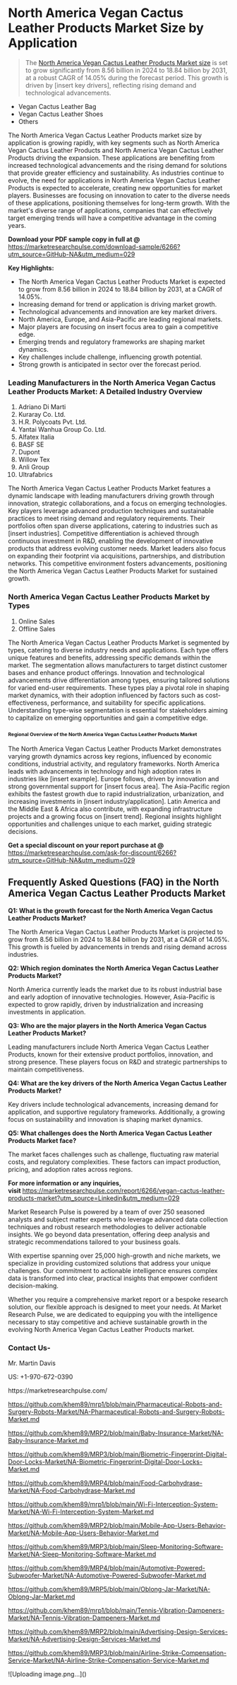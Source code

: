 <h1>North America Vegan Cactus Leather Products Market&nbsp;Size by Application</h1><blockquote><p>The <a href="https://marketresearchpulse.com/download-sample/6266?utm_source=GitHub-NA&amp;utm_medium=029">North America Vegan Cactus Leather Products Market size</a> is set to grow significantly from 8.56 billion in 2024 to 18.84 billion by 2031, at a robust CAGR of 14.05% during the forecast period. This growth is driven by [insert key drivers], reflecting rising demand and technological advancements.</p></blockquote><ul><li>Vegan Cactus Leather Bag<li> Vegan Cactus Leather Shoes<li> Others</li></ul><p>The North America Vegan Cactus Leather Products market size by application is growing rapidly, with key segments such as North America Vegan Cactus Leather Products and North America Vegan Cactus Leather Products driving the expansion. These applications are benefiting from increased technological advancements and the rising demand for solutions that provide greater efficiency and sustainability. As industries continue to evolve, the need for applications in North America Vegan Cactus Leather Products is expected to accelerate, creating new opportunities for market players. Businesses are focusing on innovation to cater to the diverse needs of these applications, positioning themselves for long-term growth. With the market's diverse range of applications, companies that can effectively target emerging trends will have a competitive advantage in the coming years.</p><p><strong>Download your PDF sample copy in full at @ </strong><a href="https://marketresearchpulse.com/download-sample/6266?utm_source=GitHub-NA&amp;utm_medium=029">https://marketresearchpulse.com/download-sample/6266?utm_source=GitHub-NA&amp;utm_medium=029</a></p><p><strong>Key Highlights: </strong></p><ul><li>The North America Vegan Cactus Leather Products Market is expected to grow from 8.56 billion in 2024 to 18.84 billion by 2031, at a CAGR of 14.05%.</li><li>Increasing demand for trend or application is driving market growth.</li><li>Technological advancements and innovation are key market drivers.</li><li>North America, Europe, and Asia-Pacific are leading regional markets.</li><li>Major players are focusing on insert focus area to gain a competitive edge.</li><li>Emerging trends and regulatory frameworks are shaping market dynamics.</li><li>Key challenges include challenge, influencing growth potential.</li><li>Strong growth is anticipated in sector over the forecast period.</li></ul><h3>Leading Manufacturers in the North America Vegan Cactus Leather Products Market: A Detailed Industry Overview</h3><ol><li>Adriano Di Marti</li><li>Kuraray Co. Ltd.</li><li>H.R. Polycoats Pvt. Ltd.</li><li>Yantai Wanhua Group Co. Ltd.</li><li>Alfatex Italia</li><li>BASF SE</li><li>Dupont</li><li>Willow Tex</li><li>Anli Group</li><li>Ultrafabrics</li></ol><div class="flex max-w-full flex-col flex-grow"><div class="min-h-8 text-message flex w-full flex-col items-end gap-2 whitespace-normal break-words [.text-message+&amp;]:mt-5" dir="auto" data-message-author-role="assistant" data-message-id="fd8432e4-4910-450d-b182-61b7bfb0a01f" data-message-model-slug="gpt-4o"><div class="flex w-full flex-col gap-1 empty:hidden first:pt-[3px]"><div class="markdown prose w-full break-words dark:prose-invert light"><p>The North America Vegan Cactus Leather Products Market features a dynamic landscape with leading manufacturers driving growth through innovation, strategic collaborations, and a focus on emerging technologies. Key players leverage advanced production techniques and sustainable practices to meet rising demand and regulatory requirements. Their portfolios often span diverse applications, catering to industries such as [insert industries]. Competitive differentiation is achieved through continuous investment in R&amp;D, enabling the development of innovative products that address evolving customer needs. Market leaders also focus on expanding their footprint via acquisitions, partnerships, and distribution networks. This competitive environment fosters advancements, positioning the North America Vegan Cactus Leather Products Market for sustained growth.</p></div></div></div></div><h3>North America Vegan Cactus Leather Products Market by Types</h3><ol><li>Online Sales<li> Offline Sales</li></ol><div class="flex max-w-full flex-col flex-grow"><div class="min-h-8 text-message flex w-full flex-col items-end gap-2 whitespace-normal break-words [.text-message+&amp;]:mt-5" dir="auto" data-message-author-role="assistant" data-message-id="084470be-0bb7-4664-bddf-5156b4f41249" data-message-model-slug="gpt-4o-mini"><div class="flex w-full flex-col gap-1 empty:hidden first:pt-[3px]"><div class="markdown prose w-full break-words dark:prose-invert light"><p>The North America Vegan Cactus Leather Products Market is segmented by types, catering to diverse industry needs and applications. Each type offers unique features and benefits, addressing specific demands within the market. The segmentation allows manufacturers to target distinct customer bases and enhance product offerings. Innovation and technological advancements drive differentiation among types, ensuring tailored solutions for varied end-user requirements. These types play a pivotal role in shaping market dynamics, with their adoption influenced by factors such as cost-effectiveness, performance, and suitability for specific applications. Understanding type-wise segmentation is essential for stakeholders aiming to capitalize on emerging opportunities and gain a competitive edge.</p></div></div></div></div><h3><span style="font-size: 11px;">Regional Overview of the North America Vegan Cactus Leather Products Market</span></h3><div class="flex max-w-full flex-col flex-grow"><div class="min-h-8 text-message flex w-full flex-col items-end gap-2 whitespace-normal break-words [.text-message+&amp;]:mt-5" dir="auto" data-message-author-role="assistant" data-message-id="e9038762-ce64-4e30-91c9-9bd413514231" data-message-model-slug="gpt-4o-mini"><div class="flex w-full flex-col gap-1 empty:hidden first:pt-[3px]"><div class="markdown prose w-full break-words dark:prose-invert light"><p>The North America Vegan Cactus Leather Products Market demonstrates varying growth dynamics across key regions, influenced by economic conditions, industrial activity, and regulatory frameworks. North America leads with advancements in technology and high adoption rates in industries like [insert example]. Europe follows, driven by innovation and strong governmental support for [insert focus area]. The Asia-Pacific region exhibits the fastest growth due to rapid industrialization, urbanization, and increasing investments in [insert industry/application]. Latin America and the Middle East &amp; Africa also contribute, with expanding infrastructure projects and a growing focus on [insert trend]. Regional insights highlight opportunities and challenges unique to each market, guiding strategic decisions.</p></div></div></div></div><p><strong>Get a special discount on your report purchase at @ </strong><a href="https://marketresearchpulse.com/ask-for-discount/6266?utm_source=GitHub-NA&amp;utm_medium=029">https://marketresearchpulse.com/ask-for-discount/6266?utm_source=GitHub-NA&amp;utm_medium=029</a></p><h2>Frequently Asked Questions (FAQ) in the North America Vegan Cactus Leather Products Market</h2><p><strong>Q1: What is the growth forecast for the North America Vegan Cactus Leather Products Market?</strong></p><p>The North America Vegan Cactus Leather Products Market is projected to grow from 8.56 billion in 2024 to 18.84 billion by 2031, at a CAGR of 14.05%. This growth is fueled by advancements in trends and rising demand across industries.</p><p><strong>Q2: Which region dominates the North America Vegan Cactus Leather Products Market?</strong></p><p>North America currently leads the market due to its robust industrial base and early adoption of innovative technologies. However, Asia-Pacific is expected to grow rapidly, driven by industrialization and increasing investments in application.</p><p><strong>Q3: Who are the major players in the North America Vegan Cactus Leather Products Market?</strong></p><p>Leading manufacturers include North America Vegan Cactus Leather Products, known for their extensive product portfolios, innovation, and strong presence. These players focus on R&amp;D and strategic partnerships to maintain competitiveness.</p><p><strong>Q4: What are the key drivers of the North America Vegan Cactus Leather Products Market?</strong></p><p>Key drivers include technological advancements, increasing demand for application, and supportive regulatory frameworks. Additionally, a growing focus on sustainability and innovation is shaping market dynamics.</p><p><strong>Q5: What challenges does the North America Vegan Cactus Leather Products Market face?</strong></p><p>The market faces challenges such as challenge, fluctuating raw material costs, and regulatory complexities. These factors can impact production, pricing, and adoption rates across regions.</p><p><strong>For more information or any inquiries, visit&nbsp;</strong><a href="https://marketresearchpulse.com/report/6266/vegan-cactus-leather-products-market?utm_source=Linkedin&utm_medium=029">https://marketresearchpulse.com/report/6266/vegan-cactus-leather-products-market?utm_source=Linkedin&utm_medium=029</a></p><p>Market Research Pulse is powered by a team of over 250 seasoned analysts and subject matter experts who leverage advanced data collection techniques and robust research methodologies to deliver actionable insights. We go beyond data presentation, offering deep analysis and strategic recommendations tailored to your business goals.</p><p>With expertise spanning over 25,000 high-growth and niche markets, we specialize in providing customized solutions that address your unique challenges. Our commitment to actionable intelligence ensures complex data is transformed into clear, practical insights that empower confident decision-making.</p><p>Whether you require a comprehensive market report or a bespoke research solution, our flexible approach is designed to meet your needs. At Market Research Pulse, we are dedicated to equipping you with the intelligence necessary to stay competitive and achieve sustainable growth in the evolving North America Vegan Cactus Leather Products market.</p><h3><strong>Contact Us-</strong></h3><p>Mr. Martin Davis</p><p>US: +1-970-672-0390</p><p>https://marketresearchpulse.com/</p><p><a href="https://github.com/khem89/mrp1/blob/main/Pharmaceutical-Robots-and-Surgery-Robots-Market/NA-Pharmaceutical-Robots-and-Surgery-Robots-Market.md">https://github.com/khem89/mrp1/blob/main/Pharmaceutical-Robots-and-Surgery-Robots-Market/NA-Pharmaceutical-Robots-and-Surgery-Robots-Market.md</a></p><p><a href="https://github.com/khem89/MRP2/blob/main/Baby-Insurance-Market/NA-Baby-Insurance-Market.md">https://github.com/khem89/MRP2/blob/main/Baby-Insurance-Market/NA-Baby-Insurance-Market.md</a></p><p><a href="https://github.com/khem89/MRP3/blob/main/Biometric-Fingerprint-Digital-Door-Locks-Market/NA-Biometric-Fingerprint-Digital-Door-Locks-Market.md">https://github.com/khem89/MRP3/blob/main/Biometric-Fingerprint-Digital-Door-Locks-Market/NA-Biometric-Fingerprint-Digital-Door-Locks-Market.md</a></p><p><a href="https://github.com/khem89/MRP4/blob/main/Food-Carbohydrase-Market/NA-Food-Carbohydrase-Market.md">https://github.com/khem89/MRP4/blob/main/Food-Carbohydrase-Market/NA-Food-Carbohydrase-Market.md</a></p><p><a href="https://github.com/khem89/mrp1/blob/main/Wi-Fi-Interception-System-Market/NA-Wi-Fi-Interception-System-Market.md">https://github.com/khem89/mrp1/blob/main/Wi-Fi-Interception-System-Market/NA-Wi-Fi-Interception-System-Market.md</a></p><p><a href="https://github.com/khem89/MRP2/blob/main/Mobile-App-Users-Behavior-Market/NA-Mobile-App-Users-Behavior-Market.md">https://github.com/khem89/MRP2/blob/main/Mobile-App-Users-Behavior-Market/NA-Mobile-App-Users-Behavior-Market.md</a></p><p><a href="https://github.com/khem89/MRP3/blob/main/Sleep-Monitoring-Software-Market/NA-Sleep-Monitoring-Software-Market.md">https://github.com/khem89/MRP3/blob/main/Sleep-Monitoring-Software-Market/NA-Sleep-Monitoring-Software-Market.md</a></p><p><a href="https://github.com/khem89/MRP4/blob/main/Automotive-Powered-Subwoofer-Market/NA-Automotive-Powered-Subwoofer-Market.md">https://github.com/khem89/MRP4/blob/main/Automotive-Powered-Subwoofer-Market/NA-Automotive-Powered-Subwoofer-Market.md</a></p><p><a href="https://github.com/khem89/MRP5/blob/main/Oblong-Jar-Market/NA-Oblong-Jar-Market.md">https://github.com/khem89/MRP5/blob/main/Oblong-Jar-Market/NA-Oblong-Jar-Market.md</a></p><p><a href="https://github.com/khem89/mrp1/blob/main/Tennis-Vibration-Dampeners-Market/NA-Tennis-Vibration-Dampeners-Market.md">https://github.com/khem89/mrp1/blob/main/Tennis-Vibration-Dampeners-Market/NA-Tennis-Vibration-Dampeners-Market.md</a></p><p><a href="https://github.com/khem89/MRP2/blob/main/Advertising-Design-Services-Market/NA-Advertising-Design-Services-Market.md">https://github.com/khem89/MRP2/blob/main/Advertising-Design-Services-Market/NA-Advertising-Design-Services-Market.md</a></p><p><a href="https://github.com/khem89/MRP3/blob/main/Airline-Strike-Compensation-Service-Market/NA-Airline-Strike-Compensation-Service-Market.md">https://github.com/khem89/MRP3/blob/main/Airline-Strike-Compensation-Service-Market/NA-Airline-Strike-Compensation-Service-Market.md</a></p>
![Uploading image.png…]()
